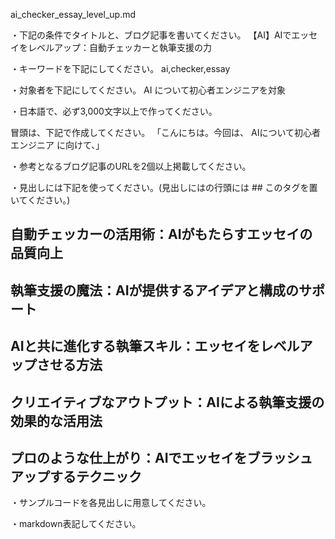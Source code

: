ai_checker_essay_level_up.md

・下記の条件でタイトルと、ブログ記事を書いてください。
【AI】AIでエッセイをレベルアップ：自動チェッカーと執筆支援の力

・キーワードを下記にしてください。
ai,checker,essay

・対象者を下記にしてください。
  AI について初心者エンジニアを対象


・日本語で、必ず3,000文字以上で作ってください。

冒頭は、下記で作成してください。
「こんにちは。今回は、
AIについて初心者エンジニア
に向けて、」

・参考となるブログ記事のURLを2個以上掲載してください。

・見出しには下記を使ってください。(見出しにはの行頭には ## このタグを置いてください。)
## 自動チェッカーの活用術：AIがもたらすエッセイの品質向上
## 執筆支援の魔法：AIが提供するアイデアと構成のサポート
## AIと共に進化する執筆スキル：エッセイをレベルアップさせる方法
## クリエイティブなアウトプット：AIによる執筆支援の効果的な活用法
## プロのような仕上がり：AIでエッセイをブラッシュアップするテクニック

・サンプルコードを各見出しに用意してください。

・markdown表記してください。

